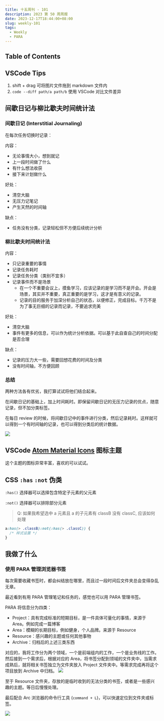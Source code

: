 ```yaml
---
title: 十五周刊 - 101
description: 2023 第 50 周周报
date: 2023-12-17T18:44:00+08:00
slug: weekly-101
tags:
  - Weekly
  - PARA
---
```


## Table of Contents

## VSCode Tips

1. shift + drag 可将图片文件拖到 markdown 文件内
2. `code --diff path/a path/b` 使用 VSCode 对比文件差异

## 间歇日记与柳比歇夫时间统计法

### 间歇日记 (Interstitial Journaling)

在每次任务切换时记录：

内容：

- 无论事情大小，想到就记
- 上一段时间做了什么
- 有什么想法收获
- 接下来计划做什么

好处：

- 清空大脑
- 无压力记笔记
- 产生天然的时间轴

缺点：

- 任务没有分类，记录轻松但不方便后续统计分析

### 柳比歇夫时间统计法

内容：

- 只记录重要的事情
- 记录任务耗时
- 记录任务分类（类别不宜多）
- 记录事件而不是场景
  - 在一个不重要会议上，摸鱼学习，应该记录的是学习而不是开会。开会是场景，其实并不重要，真正重要的是学习，这才是有意义的记录。
  - 记录的目的服务于加深分析自己的状态，以便修正，完成目标。千万不是为了事无巨细的记录而记录，不要追求完美

好处：

- 清空大脑
- 事件有更多的信息，可以作为统计分析依据。可以基于此自查自己的时间分配是否合理

缺点：

- 记录的压力大一些，需要回想花费的时间及分类
- 没有时间轴，不方便回顾

### 总结

两种方法各有优劣，我打算试试将他们结合起来。

在间歇日记的基础上，加上时间耗时。即保留间歇日记的无压力记录的优点，随意记录，但不加分类标签。

在每日 review 的时候，将间歇日记中的事件进行分类，然后记录耗时。这样就可以得到一个有时间轴的记录，也可以得到分类后的统计数据。

![](https://pocket.haydenhayden.com/blog/202312172029319.png?x-oss-process=image/resize,w_700,m_lfit)

## VSCode [Atom Material Icons](https://github.com/mallowigi/a-file-icon-vscode) 图标主题

这个主题的图标异常丰富，喜欢的可以试试。

## CSS `:has` `:not` 伪类

`:has()` 选择器可以选择包含特定子元素的父元素

`:not()` 选择器可以排除部分元素

> Q: 如果我希望选中 a 元素且 a 的子元素有 classB 没有 classC, 应该如何处理

```css
a:has(> .classB):not(:has(> .classC)) {
  /* 样式设置 */
}
```

## 我做了什么

### 使用 PARA 管理浏览器书签

每次需要收藏书签时，都会纠结放在哪里，而且过一段时间后文件夹总会变得杂乱无章。

最近看到有用 PARA 管理笔记和任务的，感觉也可以用 PARA 管理书签。

PARA 将信息分为四类：

- Project：具有完成标准的短期目标，是一件具体可量化的事情，来源于 Area。例如完成一篇博客
- Area：模糊的长期目标，例如健身，个人品牌。来源于 Resource
- Resource：感兴趣的主题或任何其他事物
- Archive：归档后的上述三类东西

对应的，我将工作分为两个领域，一个是前端组内的工作，一个是业务线的工作。然后接到一个需求后，根据对应的 Area，将书签分配到领域的文件夹中，当需求成熟后，就将相关书签独立为文件夹放入 Project 文件夹中。等需求完成再将这个项目放到 Archive 中归档。
![](https://pocket.haydenhayden.com/blog/202312171923738.png?x-oss-process=image/resize,w_200,m_lfit)

至于 Resource 文件夹，存放的是临时收到的无法分类的书签，或者是一些感兴趣的主题。等日后慢慢处理。

最后配合 Arc 浏览器的命令行工具 (`command + L`)，可以快速定位到文件夹或标签。

![](https://pocket.haydenhayden.com/blog/202312171943175.png?x-oss-process=image/resize,w_500,m_lfit)
